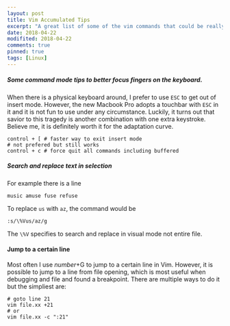 ```yaml
---
layout: post
title: Vim Accumulated Tips
excerpt: "A great list of some of the vim commands that could be really helpful to light-to-heavy Vim users everyday. Navigation and basic commands will not be listed here under the assumptions that they are elementary to survive in a entry-to-high level learning curve."
date: 2018-04-22
modifited: 2018-04-22
comments: true
pinned: true
tags: [Linux]
---
```

##### Some command mode tips to better focus fingers on the keyboard.
When there is a physical keyboard around, I prefer to use ```ESC``` to get out of insert mode. However, the new Macbook Pro adopts a touchbar with ```ESC``` in it and it is not fun to use under any circumstance. Luckily, it turns out that savior to this tragedy is another combination with one extra keystroke. Believe me, it is definitely worth it for the adaptation curve. 
~~~ shell
control + [ # faster way to exit insert mode
# not prefered but still works
control + c # force quit all commands including buffered
~~~
##### Search and replace text in selection
For example there is a line
~~~~ shell
music amuse fuse refuse
~~~~
To replace ```us``` with ```az```, the command would be 
~~~ SHELL
:s/\%Vus/az/g
~~~
The ```\%V``` specifies to search and replace in visual mode not entire file.
#### Jump to a certain line
Most often I use *number*+G to jump to a certain line in Vim. However, it is possible to jump to a line from file opening, which is most useful when debugging and file and found a breakpoint. There are multiple ways to do it but the simpliest are:
~~~ shell
# goto line 21
vim file.xx +21
# or
vim file.xx -c ":21"
~~~